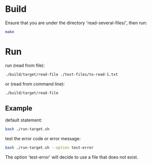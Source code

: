 # Build
Ensure that you are under the directory 'read-several-files/', then run:
```bash
make
```
# Run
run  (read from file):
```bash
./build/target/read-file ./test-files/to-read-1.txt
```
or (read from command line):
```bash
./build/target/read-file
```
## Example
default statement:
```bash
bash ./run-target.sh
```
test the error code or error message:
```bash
bash ./run-target.sh --option test-error
```
The option 'test-error' will decide to use a file that does not exist.